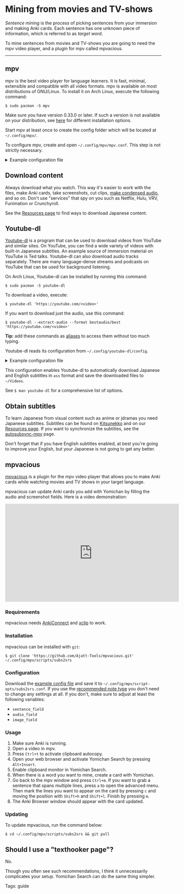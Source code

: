 # Mining from movies and TV-shows

*Sentence mining* is the process of picking sentences from your immersion and making Anki cards.
Each sentence has one unknown piece of information,
which is referred to as *target word*.

To mine sentences from movies and TV-shows
you are going to need the mpv video player,
and a plugin for mpv called mpvacious.

****

## mpv

mpv is the best video player for language learners.
It is fast, minimal, extensible and compatible with all video formats.
mpv is available on most distributions of GNU/Linux.
To install it on Arch Linux, execute the following command:

```
$ sudo pacman -S mpv
```

Make sure you have version 0.33.0 or later.
If such a version is not available on your distribution, see
[here](https://mpv.io/installation/)
for different installation options.

Start mpv at least once to create the config folder
which will be located at `~/.config/mpv/`.

To configure mpv,
create and open `~/.config/mpv/mpv.conf`.
This step is not strictly necessary.

<details>

<summary>Example configuration file</summary>

```
# Define language preferences
alang=ja,jp,jpn,japanese,en,eng,english,English,enUS,en-US
slang=ja,jp,jpn,japanese,en,eng,english,English,enUS,en-US

# mpv will resume where you left off when you reopen a media file
save-position-on-quit=yes

# Automatically use external subtitle files that contain the name of the media file
sub-auto=fuzzy

# Additional folders for storing subtitle files.
# You can drop all subs in the "subs" folder to keep files organized.
sub-file-paths=ass:srt:sub:subs:subtitles

# Subtitle font. Make sure the font you select is installed
# and contains all characters that are included in your subtitle files.
# https://archlinux.org/packages/extra/any/noto-fonts-cjk/
sub-font="Noto Sans CJK JP Regular"

# Change subtitle font size.
sub-font-size=40

# Uncomment this if you want mpv to override styles from SubStation Alpha (.ssa/.ass) subtitles
# sub-ass-override=force

# Improves audio when the playback speed is changed.
af-add=scaletempo2

# Screenshots
screenshot-directory="~/Pictures/Screenshots/"
screenshot-template="%F_%wHh%wMm%wSs%wTms"
screenshot-format=jpg
screenshot-jpeg-quality=90
screenshot-high-bit-depth=yes
```

</details>

## Download content

Always download what you watch.
This way it's easier to work with the files,
make Anki cards,
take screenshots,
cut clips,
[make condensed audio](passive-listening.html),
and so on.
Don't use "services" that spy on you such as Netflix, Hulu, VRV, Funimation or Crunchyroll.

See the
[Resources page](resources.html#immersion-material)
to find ways to download Japanese content.

## Youtube-dl

[Youtube-dl](https://wiki.archlinux.org/index.php/Youtube-dl)
is a program
that can be used to download videos from YouTube and similar sites.
On YouTube, you can find a wide variety of videos with built-in Japanese subtitles.
An example source of immersion material on YouTube is Ted talks.
Youtube-dl can also download audio tracks separately.
There are many language-dense streams and podcasts on YouTube
that can be used for background listening.

On Arch Linux, Youtube-dl can be installed by running this command:

```
$ sudo pacman -S youtube-dl
```

To download a video, execute:

```
$ youtube-dl 'https://youtube.com/<video>'
```

If you want to download just the audio, use this command:

```
$ youtube-dl --extract-audio --format bestaudio/best 'https://youtube.com/<video>'
```

**Tip:** add these commands as
[aliases](https://askubuntu.com/questions/17536/how-do-i-create-a-permanent-bash-alias)
to access them without too much typing.

Youtube-dl reads its configuration from `~/.config/youtube-dl/config`.

<details>

<summary>Example configuration file</summary>

```
--sub-lang 'ja,en,en-US,en-GB'
--convert-subs ass
--ignore-errors
--continue
--add-metadata
-f 'bestvideo[height<=1080]+bestaudio'
-o '~/Videos/%(upload_date)s-%(title)s.%(ext)s'
--merge-output-format mp4
--user-agent "Mozilla/5.0 (Windows NT 10.0; rv:75.0) Gecko/20100101 Firefox/75.0"
```

</details>

This configuration enables Youtube-dl to automatically download
Japanese and English subtitles in `ass` format
and save the downloaded files to `~/Videos`.

See `$ man youtube-dl` for a comprehensive list of options.

## Obtain subtitles

To learn Japanese from visual content such as anime or jdramas you need Japanese subtitles.
Subtitles can be found on
[Kitsunekko](https://kitsunekko.net/dirlist.php?dir=subtitles%2Fjapanese%2F)
and on our
[Resources page](resources.html#japanese-subtitles).
If you want to synchronize the subtitles, see the
[autosubsync-mpv](https://github.com/Ajatt-Tools/autosubsync-mpv)
page.

Don't forget that if you have English subtitles enabled,
at best you're going to improve your English,
but your Japanese is not going to get any better.

## mpvacious

[mpvacious](https://github.com/Ajatt-Tools/mpvacious)
is a plugin for the mpv video player
that allows you to make Anki cards
while watching movies and TV shows in your target language.

mpvacious can update Anki cards you add with Yomichan
by filling the audio and screenshot fields.
Here is a video demonstration:

<p align="center"><iframe width="560" height="315" src="https://www.youtube-nocookie.com/embed/vU85ramvyo4" title="YouTube video player" frameborder="0" allow="accelerometer; autoplay; clipboard-write; encrypted-media; gyroscope; picture-in-picture" allowfullscreen></iframe></p>

### Requirements

mpvacious needs
[AnkiConnect](https://ankiweb.net/shared/info/2055492159)
and
[xclip](https://archlinux.org/packages/extra/x86_64/xclip/)
to work.

### Installation

mpvacious can be installed with `git`:

```
$ git clone 'https://github.com/Ajatt-Tools/mpvacious.git' ~/.config/mpv/scripts/subs2srs
```

### Configuration

Download the
[example config file](https://github.com/Ajatt-Tools/mpvacious/blob/master/.github/RELEASE/subs2srs.conf)
and save it to `~/.config/mpv/script-opts/subs2srs.conf`.
If you use the
[recommended note type](https://ankiweb.net/shared/info/1557722832)
you don't need to change any settings at all.
If you don't, make sure to adjust at least the following variables:
* `sentence_field`
* `audio_field`
* `image_field`

### Usage

1) Make sure Anki is running.
1) Open a video in mpv.
1) Press `Ctrl+t` to activate clipboard autocopy.
1) Open your web browser and activate Yomichan Search by pressing `Alt+Insert`.
1) Enable clipboard monitor in Yomichan Search.
1) When there is a word you want to mine, create a card with Yomichan.
1) Go back to the mpv window and press `Ctrl+m`.
If you want to grab a sentence that spans multiple lines,
press `a` to open the advanced menu.
Then mark the lines you want to appear on the card
by pressing `c` and moving the position with `Shift+h` and `Shift+l`.
Finish by pressing `m`.
1) The Anki Browser window should appear with the card updated.

### Updating

To update mpvacious, run the command below:

```
$ cd ~/.config/mpv/scripts/subs2srs && git pull
```

## Should I use a "texthooker page"?

No.

Though you often see such recommendations,
I think it unnecessarily complicates your setup.
Yomichan Search can do the same thing simpler.

Tags: guide
